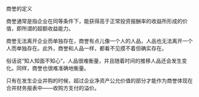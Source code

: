 商誉的定义

商誉通常是指企业在同等条件下，能获得高于正常投资报酬率的收益所形成的价值，即所谓的超额收益能力。

商誉无法离开企业而单独存在，商誉有点儿像一个人的人品，人品也无法离开一个人而单独存在。此外，商誉和人品一样，都看不见摸不着但确实存在。

俗话说“知人知面不知心”，人品很难衡量，并且随着时间的推移人品还会发生变化。同样，商誉也很难准确地衡量。

只有在发生企业并购的时候，超过企业净资产公允价值的部分才能作为商誉体现在合并财务报表中——收购方支付的溢价。